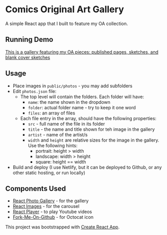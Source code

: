 # Comics Original Art Gallery

A simple React app that I built to feature my OA collection.

## Running Demo

[This is a gallery featuring my OA pieces: published pages, sketches, and blank cover sketches](https://hdcomics.netlify.app)

## Usage

- Place images in `public/photos` - you may add subfolders
- Edit `photos.json` file:
    - The top level will contain the folders. Each folder will have:
        - `name`: the name shown in the dropdown
        - `folder`: actual folder name - try to keep it one word
        - `files`: an array of files
    - Each file entry in the array, should have the following properties:
        - `src` - full name of the file in its folder
        - `title` - the name and title shown for teh image in the gallery
        - `artist` - name of the artist/s
        - `width` and `height` are relative sizes for the image in the gallery. Use the following hints:
            - portrait: height > width
            - landscape: width > height
            - square: height == width
- Build and deploy (I use Netlify, but it can be deployed to Github, or any other static hosting, or run locally)

## Components Used

- [React Photo Gallery](https://github.com/neptunian/react-photo-gallery) - for the gallery
- [React Images](https://github.com/jossmac/react-images) - for the carousel
- [React Player](https://github.com/cookpete/react-player) - to play Youtube videos
- [Fork-Me-On-Github](https://github.com/whatthefoo/fork-me-on-github) - for Octocat icon

This project was bootstrapped with [Create React App](https://github.com/facebook/create-react-app).

